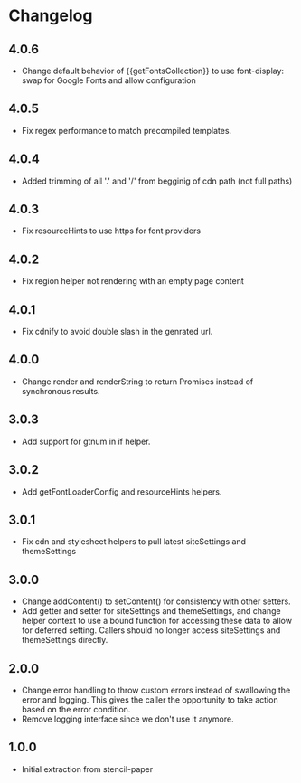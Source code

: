 # Changelog

## 4.0.6
- Change default behavior of {{getFontsCollection}} to use font-display: swap for Google Fonts and allow configuration

## 4.0.5
- Fix regex performance to match precompiled templates.

## 4.0.4
- Added trimming of all '.' and '/' from begginig of cdn path (not full paths)

## 4.0.3
- Fix resourceHints to use https for font providers

## 4.0.2
- Fix region helper not rendering with an empty page content

## 4.0.1
- Fix cdnify to avoid double slash in the genrated url.

## 4.0.0
- Change render and renderString to return Promises instead of synchronous results.

## 3.0.3
- Add support for gtnum in if helper.

## 3.0.2
- Add getFontLoaderConfig and resourceHints helpers.

## 3.0.1
- Fix cdn and stylesheet helpers to pull latest siteSettings and themeSettings

## 3.0.0
- Change addContent() to setContent() for consistency with other setters.
- Add getter and setter for siteSettings and themeSettings, and change helper context
  to use a bound function for accessing these data to allow for deferred setting.
  Callers should no longer access siteSettings and themeSettings directly.

## 2.0.0
- Change error handling to throw custom errors instead of swallowing the error
  and logging. This gives the caller the opportunity to take action based on
  the error condition.
- Remove logging interface since we don't use it anymore.

## 1.0.0
- Initial extraction from stencil-paper

